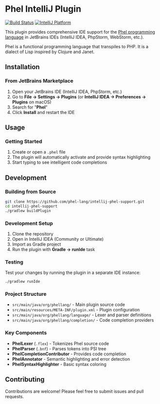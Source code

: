 # Phel IntelliJ Plugin

[![Build Status](https://img.shields.io/badge/status-active-brightgreen.svg)]()
[![IntelliJ Platform](https://img.shields.io/badge/platform-IntelliJ-blue.svg)]()

This plugin provides comprehensive IDE support for the [Phel programming language](https://phel-lang.org/) in JetBrains IDEs (IntelliJ IDEA, PhpStorm, WebStorm, etc.).

Phel is a functional programming language that transpiles to PHP. It is a dialect of Lisp inspired by Clojure and Janet.

## Installation

### From JetBrains Marketplace

1. Open your JetBrains IDE (IntelliJ IDEA, PhpStorm, etc.)
2. Go to **File → Settings → Plugins** (or **IntelliJ IDEA → Preferences → Plugins** on macOS)
3. Search for "**Phel**"
4. Click **Install** and restart the IDE

## Usage

### Getting Started

1. Create or open a `.phel` file
2. The plugin will automatically activate and provide syntax highlighting
3. Start typing to see intelligent code completions

## Development

### Building from Source

```bash
git clone https://github.com/phel-lang/intellij-phel-support.git
cd intellij-phel-support
./gradlew buildPlugin
```

### Development Setup

1. Clone the repository
2. Open in IntelliJ IDEA (Community or Ultimate)
3. Import as Gradle project
4. Run the plugin with **Gradle → runIde** task

### Testing

Test your changes by running the plugin in a separate IDE instance:

```bash
./gradlew runIde
```

### Project Structure

- `src/main/java/org/phellang/` - Main plugin source code
- `src/main/resources/META-INF/plugin.xml` - Plugin configuration
- `src/main/java/org/phellang/language/` - Lexer and parser definitions
- `src/main/java/org/phellang/completion/` - Code completion providers

### Key Components

- **PhelLexer** (`.flex`) - Tokenizes Phel source code
- **PhelParser** (`.bnf`) - Parses tokens into PSI tree
- **PhelCompletionContributor** - Provides code completion
- **PhelAnnotator** - Semantic highlighting and error detection
- **PhelSyntaxHighlighter** - Basic syntax coloring

## Contributing

Contributions are welcome! Please feel free to submit issues and pull requests.
